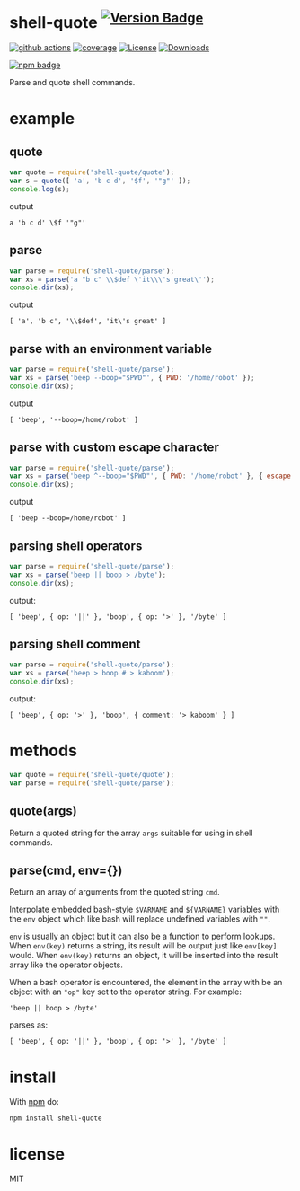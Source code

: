# shell-quote <sup>[![Version Badge][npm-version-svg]][package-url]</sup>

[![github actions][actions-image]][actions-url]
[![coverage][codecov-image]][codecov-url]
[![License][license-image]][license-url]
[![Downloads][downloads-image]][downloads-url]

[![npm badge][npm-badge-png]][package-url]

Parse and quote shell commands.

# example

## quote

``` js
var quote = require('shell-quote/quote');
var s = quote([ 'a', 'b c d', '$f', '"g"' ]);
console.log(s);
```

output

```
a 'b c d' \$f '"g"'
```

## parse

``` js
var parse = require('shell-quote/parse');
var xs = parse('a "b c" \\$def \'it\\\'s great\'');
console.dir(xs);
```

output

```
[ 'a', 'b c', '\\$def', 'it\'s great' ]
```

## parse with an environment variable

``` js
var parse = require('shell-quote/parse');
var xs = parse('beep --boop="$PWD"', { PWD: '/home/robot' });
console.dir(xs);
```

output

```
[ 'beep', '--boop=/home/robot' ]
```

## parse with custom escape character

``` js
var parse = require('shell-quote/parse');
var xs = parse('beep ^--boop="$PWD"', { PWD: '/home/robot' }, { escape: '^' });
console.dir(xs);
```

output

```
[ 'beep --boop=/home/robot' ]
```

## parsing shell operators

``` js
var parse = require('shell-quote/parse');
var xs = parse('beep || boop > /byte');
console.dir(xs);
```

output:

```
[ 'beep', { op: '||' }, 'boop', { op: '>' }, '/byte' ]
```

## parsing shell comment

``` js
var parse = require('shell-quote/parse');
var xs = parse('beep > boop # > kaboom');
console.dir(xs);
```

output:

```
[ 'beep', { op: '>' }, 'boop', { comment: '> kaboom' } ]
```

# methods

``` js
var quote = require('shell-quote/quote');
var parse = require('shell-quote/parse');
```

## quote(args)

Return a quoted string for the array `args` suitable for using in shell
commands.

## parse(cmd, env={})

Return an array of arguments from the quoted string `cmd`.

Interpolate embedded bash-style `$VARNAME` and `${VARNAME}` variables with
the `env` object which like bash will replace undefined variables with `""`.

`env` is usually an object but it can also be a function to perform lookups.
When `env(key)` returns a string, its result will be output just like `env[key]`
would. When `env(key)` returns an object, it will be inserted into the result
array like the operator objects.

When a bash operator is encountered, the element in the array with be an object
with an `"op"` key set to the operator string. For example:

```
'beep || boop > /byte'
```

parses as:

```
[ 'beep', { op: '||' }, 'boop', { op: '>' }, '/byte' ]
```

# install

With [npm](http://npmjs.org) do:

```
npm install shell-quote
```

# license

MIT

[package-url]: https://npmjs.org/package/shell-quote
[npm-version-svg]: https://versionbadg.es/ljharb/shell-quote.svg
[deps-svg]: https://david-dm.org/ljharb/shell-quote.svg
[deps-url]: https://david-dm.org/ljharb/shell-quote
[dev-deps-svg]: https://david-dm.org/ljharb/shell-quote/dev-status.svg
[dev-deps-url]: https://david-dm.org/ljharb/shell-quote#info=devDependencies
[npm-badge-png]: https://nodei.co/npm/shell-quote.png?downloads=true&stars=true
[license-image]: https://img.shields.io/npm/l/shell-quote.svg
[license-url]: LICENSE
[downloads-image]: https://img.shields.io/npm/dm/shell-quote.svg
[downloads-url]: https://npm-stat.com/charts.html?package=shell-quote
[codecov-image]: https://codecov.io/gh/ljharb/shell-quote/branch/main/graphs/badge.svg
[codecov-url]: https://app.codecov.io/gh/ljharb/shell-quote/
[actions-image]: https://img.shields.io/endpoint?url=https://github-actions-badge-u3jn4tfpocch.runkit.sh/ljharb/shell-quote
[actions-url]: https://github.com/ljharb/shell-quote/actions
